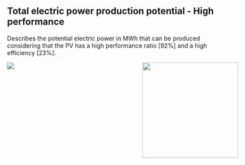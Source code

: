 ## Total electric power production potential - High performance

Describes the potential electric power in MWh that can be produced considering that the PV has a high performance ratio [92%] and a high efficiency [23%].

<div style="width:540px; text-aling:center;"><img style="width:224px; float:right;" src="data/gtif/images/logos/dlr.png"></img></div>

<img src="data/gtif/images/legends/SOL_TEP.png"></img>
